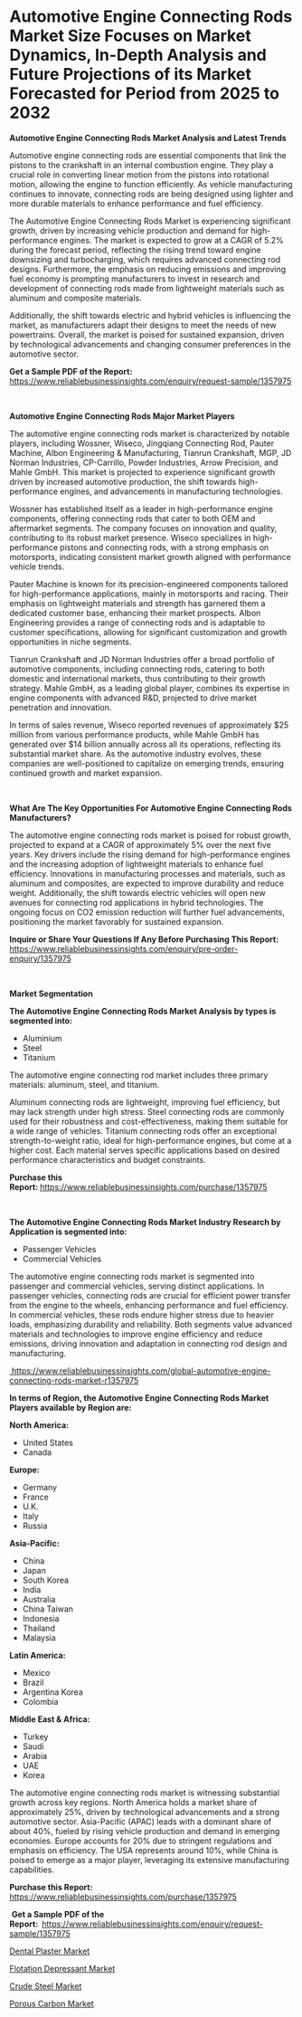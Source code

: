 <p><h1>Automotive Engine Connecting Rods Market Size Focuses on Market Dynamics, In-Depth Analysis and Future Projections of its Market Forecasted for Period from 2025 to 2032</h1></p><p><strong>Automotive Engine Connecting Rods Market Analysis and Latest Trends</strong></p>
<p><p>Automotive engine connecting rods are essential components that link the pistons to the crankshaft in an internal combustion engine. They play a crucial role in converting linear motion from the pistons into rotational motion, allowing the engine to function efficiently. As vehicle manufacturing continues to innovate, connecting rods are being designed using lighter and more durable materials to enhance performance and fuel efficiency.</p><p>The Automotive Engine Connecting Rods Market is experiencing significant growth, driven by increasing vehicle production and demand for high-performance engines. The market is expected to grow at a CAGR of 5.2% during the forecast period, reflecting the rising trend toward engine downsizing and turbocharging, which requires advanced connecting rod designs. Furthermore, the emphasis on reducing emissions and improving fuel economy is prompting manufacturers to invest in research and development of connecting rods made from lightweight materials such as aluminum and composite materials.</p><p>Additionally, the shift towards electric and hybrid vehicles is influencing the market, as manufacturers adapt their designs to meet the needs of new powertrains. Overall, the market is poised for sustained expansion, driven by technological advancements and changing consumer preferences in the automotive sector.</p></p>
<p><strong>Get a Sample PDF of the Report:&nbsp;</strong> <a href="https://www.reliablebusinessinsights.com/enquiry/request-sample/1357975?utm_campaign=2125&utm_medium=2&utm_source=Github&utm_content=ia&utm_term=30012025&utm_id=automotive-engine-connecting-rods">https://www.reliablebusinessinsights.com/enquiry/request-sample/1357975</a></p>
<p>&nbsp;</p>
<p><strong>Automotive Engine Connecting Rods Major Market Players</strong></p>
<p><p>The automotive engine connecting rods market is characterized by notable players, including Wossner, Wiseco, Jingqiang Connecting Rod, Pauter Machine, Albon Engineering & Manufacturing, Tianrun Crankshaft, MGP, JD Norman Industries, CP-Carrillo, Powder Industries, Arrow Precision, and Mahle GmbH. This market is projected to experience significant growth driven by increased automotive production, the shift towards high-performance engines, and advancements in manufacturing technologies.</p><p>Wossner has established itself as a leader in high-performance engine components, offering connecting rods that cater to both OEM and aftermarket segments. The company focuses on innovation and quality, contributing to its robust market presence. Wiseco specializes in high-performance pistons and connecting rods, with a strong emphasis on motorsports, indicating consistent market growth aligned with performance vehicle trends.</p><p>Pauter Machine is known for its precision-engineered components tailored for high-performance applications, mainly in motorsports and racing. Their emphasis on lightweight materials and strength has garnered them a dedicated customer base, enhancing their market prospects. Albon Engineering provides a range of connecting rods and is adaptable to customer specifications, allowing for significant customization and growth opportunities in niche segments.</p><p>Tianrun Crankshaft and JD Norman Industries offer a broad portfolio of automotive components, including connecting rods, catering to both domestic and international markets, thus contributing to their growth strategy. Mahle GmbH, as a leading global player, combines its expertise in engine components with advanced R&D, projected to drive market penetration and innovation.</p><p>In terms of sales revenue, Wiseco reported revenues of approximately $25 million from various performance products, while Mahle GmbH has generated over $14 billion annually across all its operations, reflecting its substantial market share. As the automotive industry evolves, these companies are well-positioned to capitalize on emerging trends, ensuring continued growth and market expansion.</p></p>
<p>&nbsp;</p>
<p><strong>What Are The Key Opportunities For Automotive Engine Connecting Rods Manufacturers?</strong></p>
<p><p>The automotive engine connecting rods market is poised for robust growth, projected to expand at a CAGR of approximately 5% over the next five years. Key drivers include the rising demand for high-performance engines and the increasing adoption of lightweight materials to enhance fuel efficiency. Innovations in manufacturing processes and materials, such as aluminum and composites, are expected to improve durability and reduce weight. Additionally, the shift towards electric vehicles will open new avenues for connecting rod applications in hybrid technologies. The ongoing focus on CO2 emission reduction will further fuel advancements, positioning the market favorably for sustained expansion.</p></p>
<p><strong>Inquire or Share Your Questions If Any Before Purchasing This Report:</strong> <a href="https://www.reliablebusinessinsights.com/enquiry/pre-order-enquiry/1357975?utm_campaign=2125&utm_medium=2&utm_source=Github&utm_content=ia&utm_term=30012025&utm_id=automotive-engine-connecting-rods">https://www.reliablebusinessinsights.com/enquiry/pre-order-enquiry/1357975</a></p>
<p>&nbsp;</p>
<p><strong>Market Segmentation</strong></p>
<p><strong>The Automotive Engine Connecting Rods Market Analysis by types is segmented into:</strong></p>
<p><ul><li>Aluminium</li><li>Steel</li><li>Titanium</li></ul></p>
<p><p>The automotive engine connecting rod market includes three primary materials: aluminum, steel, and titanium. </p><p>Aluminum connecting rods are lightweight, improving fuel efficiency, but may lack strength under high stress. Steel connecting rods are commonly used for their robustness and cost-effectiveness, making them suitable for a wide range of vehicles. Titanium connecting rods offer an exceptional strength-to-weight ratio, ideal for high-performance engines, but come at a higher cost. Each material serves specific applications based on desired performance characteristics and budget constraints.</p></p>
<p><strong>Purchase this Report:&nbsp;</strong><a href="https://www.reliablebusinessinsights.com/purchase/1357975?utm_campaign=2125&utm_medium=2&utm_source=Github&utm_content=ia&utm_term=30012025&utm_id=automotive-engine-connecting-rods">https://www.reliablebusinessinsights.com/purchase/1357975</a></p>
<p>&nbsp;</p>
<p><strong>The Automotive Engine Connecting Rods Market Industry Research by Application is segmented into:</strong></p>
<p><ul><li>Passenger Vehicles</li><li>Commercial Vehicles</li></ul></p>
<p><p>The automotive engine connecting rods market is segmented into passenger and commercial vehicles, serving distinct applications. In passenger vehicles, connecting rods are crucial for efficient power transfer from the engine to the wheels, enhancing performance and fuel efficiency. In commercial vehicles, these rods endure higher stress due to heavier loads, emphasizing durability and reliability. Both segments value advanced materials and technologies to improve engine efficiency and reduce emissions, driving innovation and adaptation in connecting rod design and manufacturing.</p></p>
<p><a href="https://www.reliablebusinessinsights.com/global-automotive-engine-connecting-rods-market-r1357975?utm_campaign=2125&utm_medium=2&utm_source=Github&utm_content=ia&utm_term=30012025&utm_id=automotive-engine-connecting-rods">&nbsp;https://www.reliablebusinessinsights.com/global-automotive-engine-connecting-rods-market-r1357975</a></p>
<p><strong>In terms of Region, the Automotive Engine Connecting Rods Market Players available by Region are:</strong></p>
<p>
    <p> <strong> North America: </strong>
        <ul>
            <li>United States</li>
            <li>Canada</li>
        </ul>
        </p> 
    <p> <strong> Europe: </strong>
        <ul>
            <li>Germany</li>
            <li>France</li>
            <li>U.K.</li>
            <li>Italy</li>
            <li>Russia</li>
        </ul>
        </p> 
    <p> <strong> Asia-Pacific: </strong>
        <ul>
            <li>China</li>
            <li>Japan</li>
            <li>South Korea</li>
            <li>India</li>
            <li>Australia</li>
            <li>China Taiwan</li>
            <li>Indonesia</li>
            <li>Thailand</li>
            <li>Malaysia</li>
        </ul>
        </p> 
    <p> <strong> Latin America: </strong>
        <ul>
            <li>Mexico</li>
            <li>Brazil</li>
            <li>Argentina Korea</li>
            <li>Colombia</li>
        </ul>
        </p> 
    <p> <strong> Middle East & Africa: </strong>
        <ul>
            <li>Turkey</li>
            <li>Saudi</li>
            <li>Arabia</li>
            <li>UAE</li>
            <li>Korea</li>
        </ul>
    </p>
    </p>
<p><p>The automotive engine connecting rods market is witnessing substantial growth across key regions. North America holds a market share of approximately 25%, driven by technological advancements and a strong automotive sector. Asia-Pacific (APAC) leads with a dominant share of about 40%, fueled by rising vehicle production and demand in emerging economies. Europe accounts for 20% due to stringent regulations and emphasis on efficiency. The USA represents around 10%, while China is poised to emerge as a major player, leveraging its extensive manufacturing capabilities.</p></p>
<p><strong>Purchase this Report: </strong><a href="https://www.reliablebusinessinsights.com/purchase/1357975?utm_campaign=2125&utm_medium=2&utm_source=Github&utm_content=ia&utm_term=30012025&utm_id=automotive-engine-connecting-rods">https://www.reliablebusinessinsights.com/purchase/1357975</a></p>
<p>&nbsp;<strong>Get a Sample PDF of the Report:&nbsp;&nbsp;</strong><a href="https://www.reliablebusinessinsights.com/enquiry/request-sample/1357975?utm_campaign=2125&utm_medium=2&utm_source=Github&utm_content=ia&utm_term=30012025&utm_id=automotive-engine-connecting-rods">https://www.reliablebusinessinsights.com/enquiry/request-sample/1357975</a></p>
<p><strong></strong></p>
<p><p><a href="https://github.com/ritooesiaba/Market-Research-Report-List-1/blob/main/dental-plaster-market.md?utm_campaign=2125&utm_medium=2&utm_source=Github&utm_content=ia&utm_term=30012025&utm_id=automotive-engine-connecting-rods">Dental Plaster Market</a></p><p><a href="https://github.com/sponsumelo/Market-Research-Report-List-1/blob/main/flotation-depressant-market.md?utm_campaign=2125&utm_medium=2&utm_source=Github&utm_content=ia&utm_term=30012025&utm_id=automotive-engine-connecting-rods">Flotation Depressant Market</a></p><p><a href="https://github.com/elvutedipela/Market-Research-Report-List-1/blob/main/crude-steel-market.md?utm_campaign=2125&utm_medium=2&utm_source=Github&utm_content=ia&utm_term=30012025&utm_id=automotive-engine-connecting-rods">Crude Steel Market</a></p><p><a href="https://github.com/sawrovpipolo/Market-Research-Report-List-1/blob/main/porous-carbon-market.md?utm_campaign=2125&utm_medium=2&utm_source=Github&utm_content=ia&utm_term=30012025&utm_id=automotive-engine-connecting-rods">Porous Carbon Market</a></p></p>